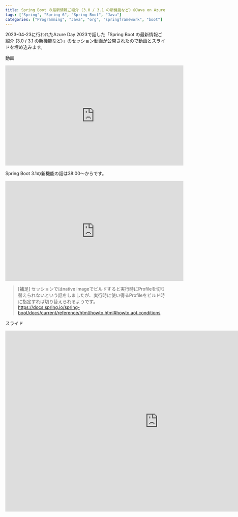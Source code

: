 ```yaml
---
title: Spring Boot の最新情報ご紹介 (3.0 / 3.1 の新機能など) @Java on Azure Day 2023
tags: ["Spring", "Spring 6", "Spring Boot", "Java"]
categories: ["Programming", "Java", "org", "springframework", "boot"]
---
```


2023-04-23に行われたAzure Day 2023で話した「Spring Boot の最新情報ご紹介 (3.0 / 3.1 の新機能など)」のセッション動画が公開されたので動画とスライドを埋め込みます。


動画

<iframe width="560" height="315" src="https://www.youtube.com/embed/L01rBfxZcGk" title="YouTube video player" frameborder="0" allow="accelerometer; autoplay; clipboard-write; encrypted-media; gyroscope; picture-in-picture; web-share" allowfullscreen></iframe>

Spring Boot 3.1の新機能の話は38:00〜からです。

<iframe width="560" height="315" src="https://www.youtube.com/embed/L01rBfxZcGk?start=2280" title="YouTube video player" frameborder="0" allow="accelerometer; autoplay; clipboard-write; encrypted-media; gyroscope; picture-in-picture; web-share" allowfullscreen></iframe>


> [補足] セッションではnative imageでビルドすると実行時にProfileを切り替えられないという話をしましたが、実行時に使い得るProfileをビルド時に指定すれば切り替えられるようです。<br>
> https://docs.spring.io/spring-boot/docs/current/reference/html/howto.html#howto.aot.conditions


スライド

<iframe src="https://docs.google.com/presentation/d/e/2PACX-1vQx7EHkWzfc3Y9-vqM0ox1aQzwNB-Q7UJ4CjbzMthIbR4G6wXZSPswlzhaxCsrHbovAHc-Jy6neaEev/embed?start=false&loop=false&delayms=3000" frameborder="0" width="960" height="569" allowfullscreen="true" mozallowfullscreen="true" webkitallowfullscreen="true"></iframe>